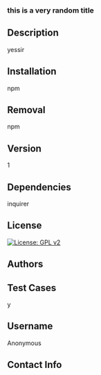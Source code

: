 
  ### this is a very random title ###

  ## Description
  yessir

  ## Installation
  npm

  ## Removal
  npm

  ## Version
  1

  ## Dependencies
  inquirer

  ## License
  [![License: GPL v2](https://img.shields.io/badge/License-GPL%20v2-blue.svg)](https://www.gnu.org/licenses/old-licenses/gpl-2.0.en.html)

  ## Authors
  

  ## Test Cases
  y 

  ## Username
  Anonymous 

  ## Contact Info
   
